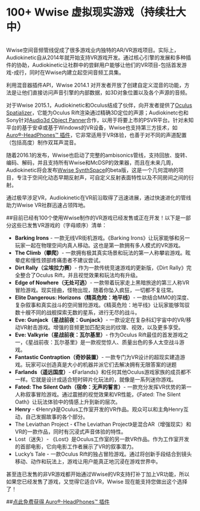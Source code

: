 # 100+ Wwise 虚拟现实游戏（持续壮大中）

![]()

Wwise空间音频管线促成了很多游戏业内独特的AR/VR游戏项目。实际上，Audiokinetic自从2014年就开始支持VR游戏开发。通过核心引擎的发展和多种插件的协助，Audiokinetic让社群中的尝鲜用户能够让他们的VR项目-包括首发游戏-成行，同时在Wwise内建立起空间音频工具集。
利用混音器插件API，Wwise 2014.1 对开发者开放了创建自定义混音的功能，方法是让他们直接访问声音引擎的内部数据，如3D对象位置以及各个声源的音频。
对于Wwise 2015.1，Audiokinetic和Oculus结成了伙伴，向开发者提供了[Oculus Spatializer](https://developer.oculus.com/documentation/audiosdk/latest/concepts/book-osp-wwise/)，它能为Oculus Rift渲染通过精确3D定位的声源；Audiokinetc也和Sony针对[Audio3d Object Panner](https://www.audiokinetic.com/products/wwise-vr/)合作，以用于将要上市的PSVR平台。针对未知平台的基于安卓或基于Windows的VR设备，Wwise也支持第三方技术，如[Auro®-HeadPhones™ 插件](http://info.audiokinetic.com/wwisevrgrant_auro3d)，它非常适用于VR体验，也善于对不同的声道配置（包括高度）制作双耳声混音。随着2016.1的发布，Wwise也启动了完整的ambisonics管线，支持回放、旋转、编码、解码，并且支持所有Wwise和McDSP的效果器，而且在未来几周，Audiokinetic将会发布[Wwise SynthSpace](http://info.audiokinetic.com/wwise-spatial-audio-0)的beta版，这是一个几何混响的项目，专注于空间化动态早期反射声，可自定义反射表面特性以及不同房间之间的衍射。
通过极早涉足VR，Audiokinetic在VR前沿取得了迅速进展，通过快速进化的管线助力Wwise VR社群迅速占领阵地。
##目前已经有100个使用Wwise制作的VR游戏已经发售或正在开发！以下是一部分这些已发售VR游戏的（字母顺序）清单：
* **Barking Irons** - 一款无线VR街机游戏。《Barking Irons》让玩家能够和另一玩家一起在物理空间内真人移动。这也是第一款拥有多人模式的VR游戏。* **The Climb（攀爬）**- 一款拥有极其真实场景和玩法的第一人称攀岩游戏。眩晕症和慢性颈部疼痛患者不建议尝试。* **Dirt Rally（尘埃拉力赛）**- 作为一款传统竞速游戏的更新版，《Dirt Rally》完全整合了Oculus Rift，并且视觉效果和玩法均有升级。* **Edge of Nowhere（无处可逃）**- 一款带着玩家走上黑暗旅途的第三人称VR冒险游戏。现实扭曲，怪物出现，随着你坠入疯狂，一切都不复往常。 * **Elite Dangerous: Horizons（精英危险：地平线）**- 一款结合MMO的深度、复杂叙事和真实战斗的空间冒险游戏。《精英危险：地平线》让玩家能够驾驭数十艘不同的战舰探索无数的星系，进行无尽的战斗。* **Eve: Gunjack（星战前夜：Gunjack）**- 一款设定在复杂科幻宇宙中的VR/移动VR射击游戏。增强的音频更加匹配突出的纹理、视效，以及更多享受。 * **Eve: Valkyrie（星战前夜：瓦尔基里）**- 作为Oculus Rift最佳的首发游戏之一，《星战前夜：瓦尔基里》是一款视觉惊人、质量出色的多人太空战斗游戏。* **Fantastic Contraption（奇妙装置）**- 一款专门为VR设计的超现实建造游戏。玩家可以创造真是大小的机器并派它们去解决拥有无限答案的谜题* **Farlands（遥远国度）**- 《Farlands》和任何其他Oculus游戏家族的成员都不一样。它就是设计成适合短时碎片化玩法的，就像是一系列迷你游戏。* **Fated: The Silent Oath（宿命：无声的誓言）**- 一款充分发挥VR优势的第一人称叙事冒险游戏。通过震撼的视觉效果和VR性能，《Fated: The Silent Oath》让玩法体验中的情感上升到新的层次。* **Henry** - 《Henry》是Oculus工作室开发的VR作品。观众可以和主角Henry互动，自己发掘故事的各个部分。* The Leviathan Project - 《The Leviathan Project》是混合AR（增强现实）和VR的一款作品，同时有沉浸式声音体验的特性。 * Lost（迷失）- 《Lost》是Oculus工作室的另一款VR作品。作为工作室开发的首部电影，它向电影工作者展示了VR的叙事潜力。* Lucky’s Tale - 一款Oculus Rift的独占冒险游戏。通过将创新手段结合到镜头移动、动作和玩法上，游戏让用户能真正地沉浸在游戏世界中。
甚至连已发售的非VR游戏都开始通过Wwise的VR支持打补丁加上VR功能，所以如果您已经发售了游戏，又觉得它适合VR，Wwise 现在能支持您做出这个选择了！ ##[点此免费获得 Auro®-HeadPhones™ 插件](http://info.audiokinetic.com/wwisevrgrant_auro3d)
